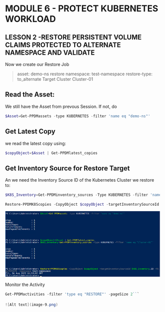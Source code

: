 # MODULE 6 - PROTECT KUBERNETES WORKLOAD

## LESSON 2 -RESTORE PERSISTENT VOLUME CLAIMS PROTECTED TO ALTERNATE NAMESPACE AND VALIDATE

Now we create our Restore Job
> asset: demo-ns
> restore namespace: test-namespace
> restore-type: to_alternate
> Target Cluster Cluster-01

## Read the Asset:

We still have the Asset from prevous Session. If not, do

```Powershell
$Asset=Get-PPDMassets -type KUBERNETES -filter 'name eq "demo-ns"'
```

## Get Latest Copy

we read the latest copy using:

```Powershell
$copyObject=$Asset | Get-PPDMlatest_copies
```

## Get Inventory Source for Restore Target

An we need the Inventory Source ID of the Kubernetes Cluster we restore to:

```Powershell
$K8S_Inventory=Get-PPDMinventory_sources -Type KUBERNETES -filter 'name eq "Cluster-01"'
```

```Powershell
Restore-PPDMK8Scopies -CopyObject $copyObject -targetInventorySourceId $K8S_Inventory.ID -TO_ALTERNATE -namespace test-namespace
```

![Alt text](image-8.png)

Monitor the Activity

```Powershell
Get-PPDMactivities -filter 'type eq "RESTORE"' -pageSize 2```

![Alt text](image-9.png)